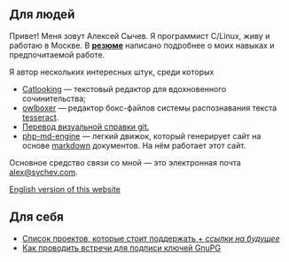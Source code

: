 ## Для людей

Привет! Меня зовут Алексей Сычев. Я программист C/Linux, живу и работаю в Москве. В [__резюме__](/ru/cv/) написано подробнее о моих навыках и предпочитаемой работе.

Я автор нескольких интересных штук, среди которых

* [Catlooking](http://catlooking.com/)&nbsp;— текстовый редактор для вдохновенного сочинительства;
* [owlboxer](http://code.google.com/p/owlboxer/)&nbsp;— редактор бокс-файлов системы распознавания текста [tesseract](http://code.google.com/p/tesseract-ocr/).
* [Перевод визуальной справки git.](http://marklodato.github.io/visual-git-guide/index-ru.html)
* [php-md-engine](https://github.com/sychev/md-php-engine)&nbsp;— легкий движок, который генерирует сайт на основе [markdown](http://ru.wikipedia.org/wiki/Markdown) документов. На нём работает этот сайт.

Основное средство связи со мной — это электронная почта [alex@sychev.com](mailto:alex@sychev.com).

[English version of this website](/)

## Для себя
* [Список проектов, которые стоит поддержать + _ссылки на будущее_](/ru/dont-forget-to-donate/)
* [Как проводить встречи для подписи ключей GnuPG](/ru/pgp-key-signing-party/)
